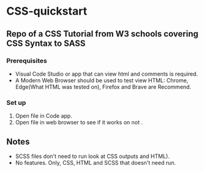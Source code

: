 # CSS-quickstart

## Repo of a CSS Tutorial from W3 schools covering CSS Syntax to SASS

### Prerequisites

- Visual Code Studio or app that can view html and comments is required.
- A Modern Web Browser should be used to test view HTML: Chrome, Edge(What HTML was tested on), Firefox and Brave are Recommend.

### Set up

1. Open file in Code app.
2. Open file in web browser to see if it works on not .

## Notes

- SCSS files don't need to run look at CSS outputs and HTML).
- No features. Only, CSS, HTML and SCSS that doesn't need run.
